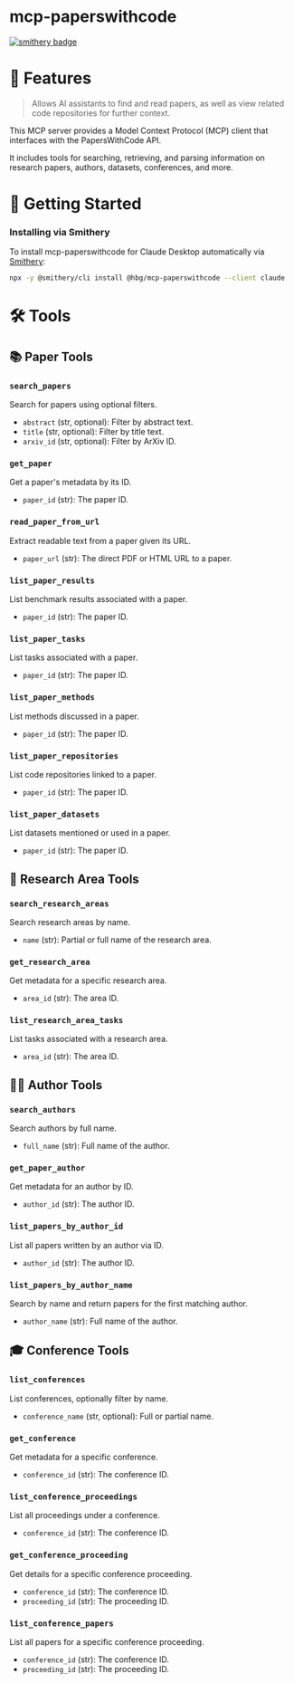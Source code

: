 # mcp-paperswithcode

[![smithery badge](https://smithery.ai/badge/@hbg/mcp-paperswithcode)](https://smithery.ai/server/@hbg/mcp-paperswithcode)

# 🦾 Features

> Allows AI assistants to find and read papers, as well as view related code repositories for further context.

This MCP server provides a Model Context Protocol (MCP) client that interfaces with the PapersWithCode API.

It includes tools for searching, retrieving, and parsing information on research papers, authors, datasets, conferences, and more.

# 🚀 Getting Started

### Installing via Smithery

To install mcp-paperswithcode for Claude Desktop automatically via [Smithery](https://smithery.ai/server/@hbg/mcp-paperswithcode):

```bash
npx -y @smithery/cli install @hbg/mcp-paperswithcode --client claude
```

# 🛠️ Tools

## 📚 Paper Tools

### `search_papers`
Search for papers using optional filters.

- `abstract` (str, optional): Filter by abstract text.
- `title` (str, optional): Filter by title text.
- `arxiv_id` (str, optional): Filter by ArXiv ID.

### `get_paper`
Get a paper's metadata by its ID.

- `paper_id` (str): The paper ID.

### `read_paper_from_url`
Extract readable text from a paper given its URL.

- `paper_url` (str): The direct PDF or HTML URL to a paper.

### `list_paper_results`
List benchmark results associated with a paper.

- `paper_id` (str): The paper ID.

### `list_paper_tasks`
List tasks associated with a paper.

- `paper_id` (str): The paper ID.

### `list_paper_methods`
List methods discussed in a paper.

- `paper_id` (str): The paper ID.

### `list_paper_repositories`
List code repositories linked to a paper.

- `paper_id` (str): The paper ID.

### `list_paper_datasets`
List datasets mentioned or used in a paper.

- `paper_id` (str): The paper ID.

## 🧠 Research Area Tools

### `search_research_areas`
Search research areas by name.

- `name` (str): Partial or full name of the research area.

### `get_research_area`
Get metadata for a specific research area.

- `area_id` (str): The area ID.

### `list_research_area_tasks`
List tasks associated with a research area.

- `area_id` (str): The area ID.

## 👨‍🔬 Author Tools

### `search_authors`
Search authors by full name.

- `full_name` (str): Full name of the author.

### `get_paper_author`
Get metadata for an author by ID.

- `author_id` (str): The author ID.

### `list_papers_by_author_id`
List all papers written by an author via ID.

- `author_id` (str): The author ID.

### `list_papers_by_author_name`
Search by name and return papers for the first matching author.

- `author_name` (str): Full name of the author.

## 🎓 Conference Tools

### `list_conferences`
List conferences, optionally filter by name.

- `conference_name` (str, optional): Full or partial name.

### `get_conference`
Get metadata for a specific conference.

- `conference_id` (str): The conference ID.

### `list_conference_proceedings`
List all proceedings under a conference.

- `conference_id` (str): The conference ID.

### `get_conference_proceeding`
Get details for a specific conference proceeding.

- `conference_id` (str): The conference ID.
- `proceeding_id` (str): The proceeding ID.

### `list_conference_papers`
List all papers for a specific conference proceeding.

- `conference_id` (str): The conference ID.
- `proceeding_id` (str): The proceeding ID.
